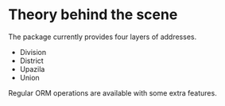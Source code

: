 # Theory behind the scene

The package currently provides four layers of addresses.

- Division
- District
- Upazila
- Union

Regular ORM operations are available with some extra features. 
